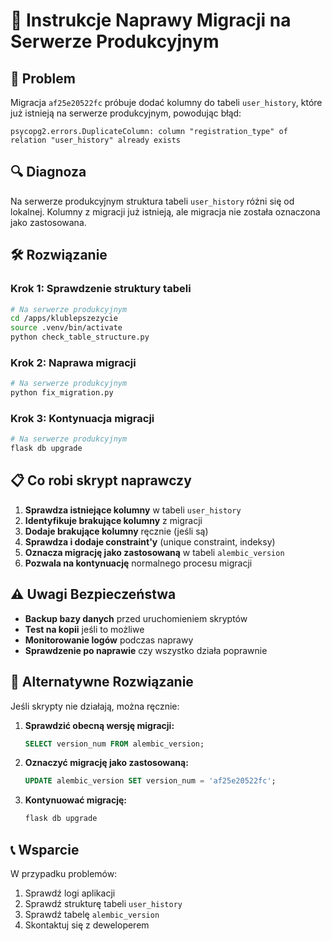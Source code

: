 # 🔧 Instrukcje Naprawy Migracji na Serwerze Produkcyjnym

## 🚨 Problem
Migracja `af25e20522fc` próbuje dodać kolumny do tabeli `user_history`, które już istnieją na serwerze produkcyjnym, powodując błąd:
```
psycopg2.errors.DuplicateColumn: column "registration_type" of relation "user_history" already exists
```

## 🔍 Diagnoza
Na serwerze produkcyjnym struktura tabeli `user_history` różni się od lokalnej. Kolumny z migracji już istnieją, ale migracja nie została oznaczona jako zastosowana.

## 🛠️ Rozwiązanie

### Krok 1: Sprawdzenie struktury tabeli
```bash
# Na serwerze produkcyjnym
cd /apps/klublepszezycie
source .venv/bin/activate
python check_table_structure.py
```

### Krok 2: Naprawa migracji
```bash
# Na serwerze produkcyjnym
python fix_migration.py
```

### Krok 3: Kontynuacja migracji
```bash
# Na serwerze produkcyjnym
flask db upgrade
```

## 📋 Co robi skrypt naprawczy

1. **Sprawdza istniejące kolumny** w tabeli `user_history`
2. **Identyfikuje brakujące kolumny** z migracji
3. **Dodaje brakujące kolumny** ręcznie (jeśli są)
4. **Sprawdza i dodaje constraint'y** (unique constraint, indeksy)
5. **Oznacza migrację jako zastosowaną** w tabeli `alembic_version`
6. **Pozwala na kontynuację** normalnego procesu migracji

## ⚠️ Uwagi Bezpieczeństwa

- **Backup bazy danych** przed uruchomieniem skryptów
- **Test na kopii** jeśli to możliwe
- **Monitorowanie logów** podczas naprawy
- **Sprawdzenie po naprawie** czy wszystko działa poprawnie

## 🔄 Alternatywne Rozwiązanie

Jeśli skrypty nie działają, można ręcznie:

1. **Sprawdzić obecną wersję migracji:**
   ```sql
   SELECT version_num FROM alembic_version;
   ```

2. **Oznaczyć migrację jako zastosowaną:**
   ```sql
   UPDATE alembic_version SET version_num = 'af25e20522fc';
   ```

3. **Kontynuować migrację:**
   ```bash
   flask db upgrade
   ```

## 📞 Wsparcie

W przypadku problemów:
1. Sprawdź logi aplikacji
2. Sprawdź strukturę tabeli `user_history`
3. Sprawdź tabelę `alembic_version`
4. Skontaktuj się z deweloperem
